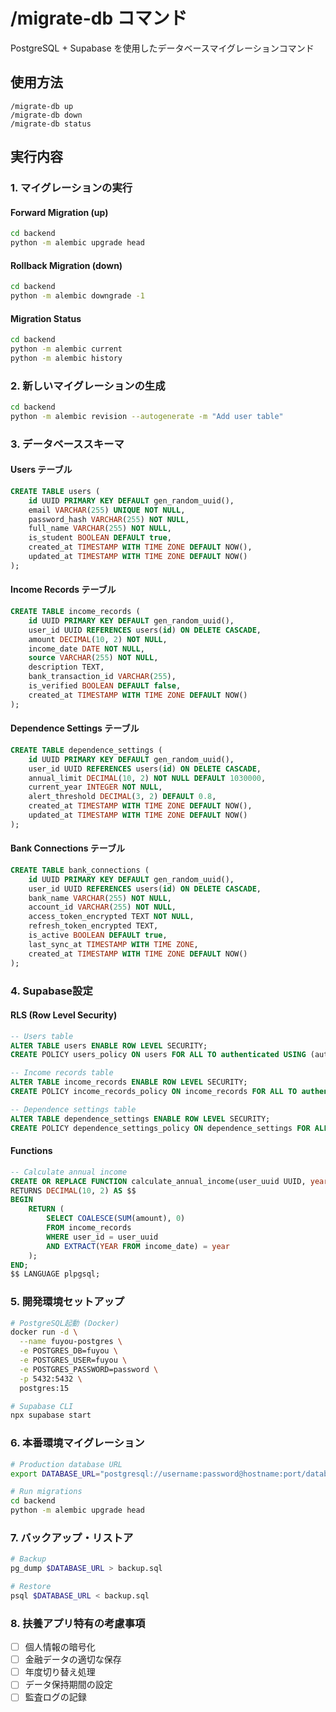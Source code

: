 # /migrate-db コマンド

PostgreSQL + Supabase を使用したデータベースマイグレーションコマンド

## 使用方法

```
/migrate-db up
/migrate-db down
/migrate-db status
```

## 実行内容

### 1. マイグレーションの実行

#### Forward Migration (up)

```bash
cd backend
python -m alembic upgrade head
```

#### Rollback Migration (down)

```bash
cd backend
python -m alembic downgrade -1
```

#### Migration Status

```bash
cd backend
python -m alembic current
python -m alembic history
```

### 2. 新しいマイグレーションの生成

```bash
cd backend
python -m alembic revision --autogenerate -m "Add user table"
```

### 3. データベーススキーマ

#### Users テーブル

```sql
CREATE TABLE users (
    id UUID PRIMARY KEY DEFAULT gen_random_uuid(),
    email VARCHAR(255) UNIQUE NOT NULL,
    password_hash VARCHAR(255) NOT NULL,
    full_name VARCHAR(255) NOT NULL,
    is_student BOOLEAN DEFAULT true,
    created_at TIMESTAMP WITH TIME ZONE DEFAULT NOW(),
    updated_at TIMESTAMP WITH TIME ZONE DEFAULT NOW()
);
```

#### Income Records テーブル

```sql
CREATE TABLE income_records (
    id UUID PRIMARY KEY DEFAULT gen_random_uuid(),
    user_id UUID REFERENCES users(id) ON DELETE CASCADE,
    amount DECIMAL(10, 2) NOT NULL,
    income_date DATE NOT NULL,
    source VARCHAR(255) NOT NULL,
    description TEXT,
    bank_transaction_id VARCHAR(255),
    is_verified BOOLEAN DEFAULT false,
    created_at TIMESTAMP WITH TIME ZONE DEFAULT NOW()
);
```

#### Dependence Settings テーブル

```sql
CREATE TABLE dependence_settings (
    id UUID PRIMARY KEY DEFAULT gen_random_uuid(),
    user_id UUID REFERENCES users(id) ON DELETE CASCADE,
    annual_limit DECIMAL(10, 2) NOT NULL DEFAULT 1030000,
    current_year INTEGER NOT NULL,
    alert_threshold DECIMAL(3, 2) DEFAULT 0.8,
    created_at TIMESTAMP WITH TIME ZONE DEFAULT NOW(),
    updated_at TIMESTAMP WITH TIME ZONE DEFAULT NOW()
);
```

#### Bank Connections テーブル

```sql
CREATE TABLE bank_connections (
    id UUID PRIMARY KEY DEFAULT gen_random_uuid(),
    user_id UUID REFERENCES users(id) ON DELETE CASCADE,
    bank_name VARCHAR(255) NOT NULL,
    account_id VARCHAR(255) NOT NULL,
    access_token_encrypted TEXT NOT NULL,
    refresh_token_encrypted TEXT,
    is_active BOOLEAN DEFAULT true,
    last_sync_at TIMESTAMP WITH TIME ZONE,
    created_at TIMESTAMP WITH TIME ZONE DEFAULT NOW()
);
```

### 4. Supabase設定

#### RLS (Row Level Security)

```sql
-- Users table
ALTER TABLE users ENABLE ROW LEVEL SECURITY;
CREATE POLICY users_policy ON users FOR ALL TO authenticated USING (auth.uid() = id);

-- Income records table
ALTER TABLE income_records ENABLE ROW LEVEL SECURITY;
CREATE POLICY income_records_policy ON income_records FOR ALL TO authenticated USING (auth.uid() = user_id);

-- Dependence settings table
ALTER TABLE dependence_settings ENABLE ROW LEVEL SECURITY;
CREATE POLICY dependence_settings_policy ON dependence_settings FOR ALL TO authenticated USING (auth.uid() = user_id);
```

#### Functions

```sql
-- Calculate annual income
CREATE OR REPLACE FUNCTION calculate_annual_income(user_uuid UUID, year INTEGER)
RETURNS DECIMAL(10, 2) AS $$
BEGIN
    RETURN (
        SELECT COALESCE(SUM(amount), 0)
        FROM income_records
        WHERE user_id = user_uuid
        AND EXTRACT(YEAR FROM income_date) = year
    );
END;
$$ LANGUAGE plpgsql;
```

### 5. 開発環境セットアップ

```bash
# PostgreSQL起動 (Docker)
docker run -d \
  --name fuyou-postgres \
  -e POSTGRES_DB=fuyou \
  -e POSTGRES_USER=fuyou \
  -e POSTGRES_PASSWORD=password \
  -p 5432:5432 \
  postgres:15

# Supabase CLI
npx supabase start
```

### 6. 本番環境マイグレーション

```bash
# Production database URL
export DATABASE_URL="postgresql://username:password@hostname:port/database"

# Run migrations
cd backend
python -m alembic upgrade head
```

### 7. バックアップ・リストア

```bash
# Backup
pg_dump $DATABASE_URL > backup.sql

# Restore
psql $DATABASE_URL < backup.sql
```

### 8. 扶養アプリ特有の考慮事項

- [ ] 個人情報の暗号化
- [ ] 金融データの適切な保存
- [ ] 年度切り替え処理
- [ ] データ保持期間の設定
- [ ] 監査ログの記録
